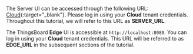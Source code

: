 The Server UI can be accessed through the following URL: [Cloud](https://thingsboard.cloud/signup){:target="_blank"}. 
Please log in using your **Cloud** tenant credentials. 
Throughout this tutorial, we will refer to this URL as **SERVER_URL**.

The ThingsBoard **Edge** UI is accessible at `http://localhost:8080`. 
You can log in using your **Cloud** tenant credentials. 
This URL will be referred to as **EDGE_URL** in the subsequent sections of the tutorial.